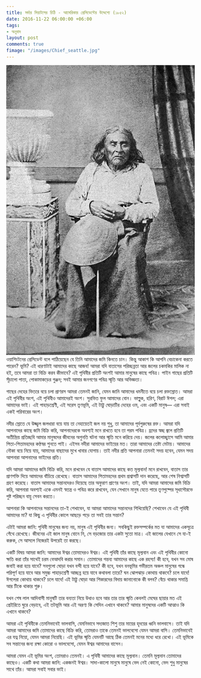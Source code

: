 ```yaml
---
title: সর্দার সিয়াটলের চিঠি - আমেরিকার প্রেসিডেন্টের উদ্দেশ্যে (১৮৫২)
date: 2016-11-22 06:00:00 +06:00
tags:
- অনুবাদ
layout: post
comments: true
fimage: "/images/Chief_seattle.jpg"
---
```


<a href="/images/Chief_seattle.jpg" data-toggle="lightbox" data-title="সর্দার সিয়াটল"><img class="thumbnail img-fluid" src="/images/Chief_seattle.jpg" alt="সর্দার সিয়াটল"/></a>ওয়াশিংটনের প্রেসিডেন্ট বলে পাঠিয়েছেন যে তিনি আমাদের জমি কিনতে চান। কিন্তু আকাশ কি আপনি বেচাকেনা করতে পারেন? ভূমি? এই ধারণাটাই আমাদের কাছে আজব! আমরা যদি বাতাসের পরিচ্ছন্নতা আর জলের চকমকির মালিক না হই, তবে আমরা তা বিক্রি করব কীভাবে? এই পৃথিবীর প্রতিটি অংশই আমার মানুষের কাছে পবিত্র। পাইন গাছের প্রতিটি সূঁচালো পাতা, পোকামাকড়ের গুঞ্জন; সবই আমার জনগণের পবিত্র স্মৃতি আর অভিজ্ঞতা।

গাছের দেহের ভিতরে বয়ে চলা প্রাণরস আমরা তেমনই জানি, যেমন জানি আমাদের ধমনীতে বয়ে চলা রক্তস্রোত। আমরা এই পৃথিবীর অংশ, এই পৃথিবীও আমাদেরই অংশ। সুরভিত ফুল আমাদের বোন। ভাল্লুক, হরিণ, বিরাট ঈগল; এরা আমাদের ভাই। এই পাহাড়শ্রেণী, এই সরেস তৃণভূমি, এই টাট্টু ঘোড়াটির দেহের ওম,  এবং একটি মানুষ— এরা সবাই একই পরিবারের অংশ।

নদীর স্রোতে যে উজ্জ্বল জলধারা বয়ে যায় তা নেহায়েতই জল নয় শুধু, তা আমাদের পূর্বপুরুষের রক্ত। আমরা যদি আপনাদের কাছে জমি বিক্রি করি, আপনাদেরকে অবশ্যই মনে রাখতে হবে তা পরম পবিত্র। হ্রদের স্বচ্ছ জ্বলে প্রতিটি অতীন্দ্রিয় প্রতিচ্ছবি আমার মানুষদের জীবনের অগুনতি ঘটনা আর স্মৃতি মনে করিয়ে দেয়। জলের কলোচ্ছ্বাসে আমি আমার পিতা-পিতামহদের কণ্ঠস্বর শুনতে পাই। এইসব নদীরা আমাদের ভাইয়ের মত। তারা আমাদের তেষ্টা মেটায়। আমাদের নৌকা বয়ে নিয়ে যায়, আমাদের বাছাদের মুখে খাবার যোগায়। তাই নদীর প্রতি আপনারা তেমনই সদয় হবেন, যেমন সদয় আপনারা আপনাদের ভাইদের প্রতি।

যদি আমরা আমাদের জমি বিক্রি করি, মনে রাখবেন যে বাতাস আমাদের কাছে কত মূল্যবান! মনে রাখবেন, বাতাস তার প্রাণশক্তি দিয়ে আমাদের বাঁচিয়ে রেখেছে। বাতাস আমাদের পিতামহদের প্রথম প্রশ্বাসটি দান করেছে, আর শেষ নিশ্বাসটি গ্রহণ করেছে। বাতাস আমাদের সন্তানদেরও দিয়েছে তার অফুরাণ প্রাণের অংশ। তাই, যদি আমরা আমাদের জমি বিক্রি করি, আপনারা অবশ্যই একে এমনই স্বতন্ত্র ও পবিত্র করে রাখবেন, যেন সেখানে মানুষ যেতে পারে তৃণপুষ্পের সূধাসৌরভে পুষ্ট পরিচ্ছন বায়ু সেবন করতে।

আপনারা কি আপনাদের সন্তানদের তা-ই শেখাবেন, যা আমরা আমাদের সন্তানদের শিখিয়েছি? শেখাবেন যে এই পৃথিবী আমাদের মা? যা কিছু এ পৃথিবীর কোলে আছড়ে পড়ে তা সবই তার সন্তান?

এটাই আমরা জানি: পৃথিবী মানুষের জন্য নয়, মানুষ এই পৃথিবীর জন্য। সবকিছুই রক্তসম্পর্কের মত যা আমাদের একসূত্রে গেঁথে রেখেছে। জীবনের এই জাল মানুষ বোনে নি, সে বড়জোর তার একটা সুতো মাত্র। এই জালের যেখানে সে যা-ই করুক, সে আসলে নিজেরই উপরেই তা করছে।

একটি বিষয় আমরা জানি: আমাদের ঈশ্বর তোমাদেরও ঈশ্বর। এই পৃথিবী তাঁর কাছে মূল্যবান এবং এই পৃথিবীর কোনো ক্ষতি করা তাঁর সাথেই চরম বেআদবি করার সমান। তোমাদের গন্তব্য আমাদের কাছে এক রহস্য! কী হবে, যখন সব মোষ জবাই করা হয়ে যাবে? সবগুলো ঘোড়া যখন বন্দী হয়ে যাবে? কী হবে, যখন বনভূমির গভীরতম অঞ্চল মানুষের গন্ধে পরিপূর্ণ হয়ে যাবে আর সমুচ্চ পাহাড়শ্রেণী আচ্ছন্ন হয়ে যাবে কথাবলা তারে? ঘন ঝোপঝাড় কোথায় থাকবে? চলে যাবে! ঈগলেরা কোথায় থাকবে? চলে যাবে! এই টাট্টু ঘোড়া আর শিকারদের বিদায় জানানোকে কী বলব? বেঁচে থাকার সমাপ্তি আর টিকে থাকার শুরু।

যখন শেষ লাল আদিবাসী মানুষটি তার বন্যতা নিয়ে উধাও হবে আর তার তার স্মৃতি কেবলই মেঘের ছায়ার মত এই প্রেইরিতে ঘুরে বেড়াবে, এই তটভূমি আর এই অরণ্য কি সেদিন এখানে থাকবে? আমার মানুষদের একটি আত্মাও কি এখানে থাকবে?

আমরা এই পৃথিবীকে তেমনিভাবেই ভালবাসি, যেমনিভাবে সদ্যজাত শিশু তার মায়ের হৃদয়ের ধ্বনি ভালবাসে। তাই যদি আমরা আমাদের জমি তোমাদের কাছে বিক্রি করি, তোমরাও তাকে তেমনই ভালবেসো যেমন আমরা বাসি। তেমনিভাবেই এর যত্ন নিয়ো, যেমন আমরা নিয়েছি। এই ভূমির স্মৃতি যেমনটি আছে ঠিক তেমনই মনের মধ্যে ধরে রেখো। এই ভূমিকে সব সন্তানের জন্য রক্ষা কোরো ও ভালবেসো, যেমন ঈশ্বর আমাদের বাসেন।

আমরা যেমন এই ভূমির অংশ, তোমরাও তেমনই। এ পৃথিবী আমাদের কাছে মূল্যবান। তেমনি মূল্যবান তোমাদের কাছেও। একটি কথা আমরা জানি: একজনই ঈশ্বর। সাদা-কালো মানুষে মানুষে ভেদ নেই কোনো, ভেদ শুধু মানুষের সাথে তাঁর। আমরা সবাই সবার ভাই।
